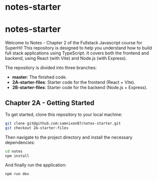 # notes-starter

# notes-starter

Welcome to Notes - Chapter 2 of the Fullstack Javascript course for SuperHi! This repository is designed to help you understand how to build full stack applications using TypeScript. It covers both the frontend and backend, using React (with Vite) and Node.js (with Express).

The repository is divided into three branches:

- **master**: The finished code.
- **2A-starter-files**: Starter code for the frontend (React + Vite).
- **2B-starter-files**: Starter code for the backend (Node.js + Express).

## Chapter 2A - Getting Started

To get started, clone this repository to your local machine:

```bash
git clone git@github.com:samnixon87/notes-starter.git
git checkout 2A-starter-files
```

Then navigate to the project directory and install the necessary dependencies:

```bash
cd notes
npm install
```

And finally run the application:

```bash
npm run dev
```
